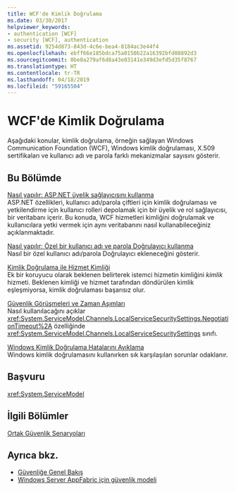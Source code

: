 ```yaml
---
title: WCF'de Kimlik Doğrulama
ms.date: 03/30/2017
helpviewer_keywords:
- authentication [WCF]
- security [WCF], authentication
ms.assetid: 9254d873-843d-4c6e-bea4-8184ac3e44f4
ms.openlocfilehash: ebff66e185bdca75a0150b22a16392bfd08892d3
ms.sourcegitcommit: 0be8a279af6d8a43e03141e349d3efd5d35f8767
ms.translationtype: HT
ms.contentlocale: tr-TR
ms.lasthandoff: 04/18/2019
ms.locfileid: "59165504"
---
```

# <a name="authentication-in-wcf"></a>WCF'de Kimlik Doğrulama
Aşağıdaki konular, kimlik doğrulama, örneğin sağlayan Windows Communication Foundation (WCF), Windows kimlik doğrulaması, X.509 sertifikaları ve kullanıcı adı ve parola farklı mekanizmalar sayısını gösterir.  
  
## <a name="in-this-section"></a>Bu Bölümde  
 [Nasıl yapılır: ASP.NET üyelik sağlayıcısını kullanma](../../../../docs/framework/wcf/feature-details/how-to-use-the-aspnet-membership-provider.md)  
 ASP.NET özellikleri, kullanıcı adı/parola çiftleri için kimlik doğrulaması ve yetkilendirme için kullanıcı rolleri depolamak için bir üyelik ve rol sağlayıcısı, bir veritabanı içerir. Bu konuda, WCF hizmetleri kimliğini doğrulamak ve kullanıcılara yetki vermek için aynı veritabanını nasıl kullanabileceğiniz açıklanmaktadır.  
  
 [Nasıl yapılır: Özel bir kullanıcı adı ve parola Doğrulayıcı kullanma](../../../../docs/framework/wcf/feature-details/how-to-use-a-custom-user-name-and-password-validator.md)  
 Nasıl bir özel kullanıcı adı/parola Doğrulayıcı ekleneceğini gösterir.  
  
 [Kimlik Doğrulama ile Hizmet Kimliği](../../../../docs/framework/wcf/feature-details/service-identity-and-authentication.md)  
 Ek bir koruyucu olarak beklenen belirterek istemci hizmetin kimliğini *kimlik* hizmeti. Beklenen kimliği ve hizmet tarafından döndürülen kimlik eşleşmiyorsa, kimlik doğrulaması başarısız olur.  
  
 [Güvenlik Görüşmeleri ve Zaman Aşımları](../../../../docs/framework/wcf/feature-details/security-negotiation-and-timeouts.md)  
 Nasıl kullanılacağını açıklar <xref:System.ServiceModel.Channels.LocalServiceSecuritySettings.NegotiationTimeout%2A> özelliğinde <xref:System.ServiceModel.Channels.LocalServiceSecuritySettings> sınıfı.  
  
 [Windows Kimlik Doğrulama Hatalarını Ayıklama](../../../../docs/framework/wcf/feature-details/debugging-windows-authentication-errors.md)  
 Windows kimlik doğrulamasını kullanırken sık karşılaşılan sorunlar odaklanır.  
  
## <a name="reference"></a>Başvuru  
 <xref:System.ServiceModel>  
  
## <a name="related-sections"></a>İlgili Bölümler  
 [Ortak Güvenlik Senaryoları](../../../../docs/framework/wcf/feature-details/common-security-scenarios.md)  
  
## <a name="see-also"></a>Ayrıca bkz.

- [Güvenliğe Genel Bakış](../../../../docs/framework/wcf/feature-details/security-overview.md)
- [Windows Server AppFabric için güvenlik modeli](https://go.microsoft.com/fwlink/?LinkID=201279&clcid=0x409)
